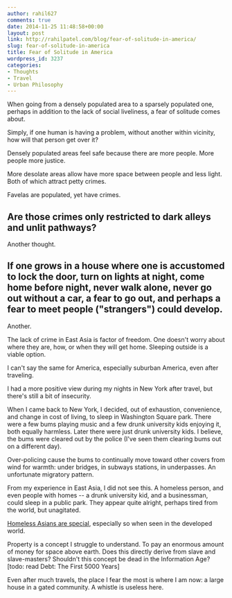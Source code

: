 ```yaml
---
author: rahil627
comments: true
date: 2014-11-25 11:48:58+00:00
layout: post
link: http://rahilpatel.com/blog/fear-of-solitude-in-america/
slug: fear-of-solitude-in-america
title: Fear of Solitude in America
wordpress_id: 3237
categories:
- Thoughts
- Travel
- Urban Philosophy
---
```


When going from a densely populated area to a sparsely populated one, perhaps in addition to the lack of social liveliness, a fear of solitude comes about.

Simply, if one human is having a problem, without another within vicinity, how will that person get over it?

Densely populated areas feel safe because there are more people. More people more justice.

More desolate areas allow have more space between people and less light. Both of which attract petty crimes.

Favelas are populated, yet have crimes.

Are those crimes only restricted to dark alleys and unlit pathways?
--

Another thought.

If one grows in a house where one is accustomed to lock the door, turn on lights at night, come home before night, never walk alone, never go out without a car, a fear to go out, and perhaps a fear to meet people ("strangers") could develop.
--

Another.

The lack of crime in East Asia is factor of freedom. One doesn't worry about where they are, how, or when they will get home. Sleeping outside is a viable option.

I can't say the same for America, especially suburban America, even after traveling.

I had a more positive view during my nights in New York after travel, but there's still a bit of insecurity.

When I came back to New York, I decided, out of exhaustion, convenience, and change in cost of living, to sleep in Washington Square park. There were a few bums playing music and a few drunk university kids enjoying it, both equally harmless. Later there were just drunk university kids. I believe, the bums were cleared out by the police (I've seen them clearing bums out on a different day).

Over-policing cause the bums to continually move toward other covers from wind for warmth: under bridges, in subways stations, in underpasses. An unfortunate migratory pattern.

From my experience in East Asia, I did not see this. A homeless person, and even people with homes -- a drunk university kid, and a businessman, could sleep in a public park. They appear quite alright, perhaps tired from the world, but unagitated.

[Homeless Asians are special](http://www.rahilpatel.com/blog/homeless-asians), especially so when seen in the developed world.

Property is a concept I struggle to understand. To pay an enormous amount of money for space above earth. Does this directly derive from slave and slave-masters? Shouldn't this concept be dead in the Information Age? [todo: read Debt: The First 5000 Years]

Even after much travels, the place I fear the most is where I am now: a large house in a gated community. A whistle is useless here.
